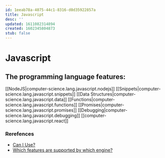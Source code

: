 ```yaml
---
id: 1eeab78a-4075-44c1-8316-d0d35922857a
title: Javascript
desc: ''
updated: 1611082314894
created: 1602345804873
stub: false
---
```

# Javascript

## The programming language features:

[[NodeJS|computer-science.lang.javascript.nodejs]]
[[Snippets|computer-science.lang.javascript.snippets]]
[[Data Structures|computer-science.lang.javascript.data]]
[[Functions|computer-science.lang.javascript.functions]]
[[Promises|computer-science.lang.javascript.promises]]
[[Debugging|computer-science.lang.javascript.debugging]]
[[computer-science.lang.javascript.react]]

### Rerefences

- [Can I Use?](https://caniuse.com/)
- [Which features are supported by which engine?](http://kangax.github.io/compat-table)
